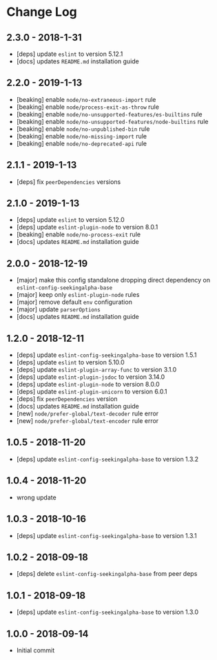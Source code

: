 # Change Log

## 2.3.0 - 2018-1-31
 - [deps] update `eslint` to version 5.12.1
 - [docs] updates `README.md` installation guide

## 2.2.0 - 2019-1-13
 - [beaking] enable `node/no-extraneous-import` rule
 - [beaking] enable `node/process-exit-as-throw` rule
 - [beaking] enable `node/no-unsupported-features/es-builtins` rule
 - [beaking] enable `node/no-unsupported-features/node-builtins` rule
 - [beaking] enable `node/no-unpublished-bin` rule
 - [beaking] enable `node/no-missing-import` rule
 - [beaking] enable `node/no-deprecated-api` rule

## 2.1.1 - 2019-1-13
 - [deps] fix `peerDependencies` versions

## 2.1.0 - 2019-1-13
 - [deps] update `eslint` to version 5.12.0
 - [deps] update `eslint-plugin-node` to version 8.0.1
 - [beaking] enable `node/no-process-exit` rule
 - [docs] updates `README.md` installation guide

## 2.0.0 - 2018-12-19
 - [major] make this config standalone dropping direct dependency on `eslint-config-seekingalpha-base`
 - [major] keep only `eslint-plugin-node` rules
 - [major] remove default `env` configuration
 - [major] update `parserOptions`
 - [docs] updates `README.md` installation guide

## 1.2.0 - 2018-12-11
 - [deps] update `eslint-config-seekingalpha-base` to version 1.5.1
 - [deps] update `eslint` to version 5.10.0
 - [deps] update `eslint-plugin-array-func` to version 3.1.0
 - [deps] update `eslint-plugin-jsdoc` to version 3.14.0
 - [deps] update `eslint-plugin-node` to version 8.0.0
 - [deps] update `eslint-plugin-unicorn` to version 6.0.1
 - [deps] fix `peerDependencies` version
 - [docs] updates `README.md` installation guide
 - [new] `node/prefer-global/text-decoder` rule error
 - [new] `node/prefer-global/text-encoder` rule error

## 1.0.5 - 2018-11-20
 - [deps] update `eslint-config-seekingalpha-base` to version 1.3.2

## 1.0.4 - 2018-11-20
 - wrong update

## 1.0.3 - 2018-10-16
 - [deps] update `eslint-config-seekingalpha-base` to version 1.3.1

## 1.0.2 - 2018-09-18
 - [deps] delete `eslint-config-seekingalpha-base` from peer deps

## 1.0.1 - 2018-09-18
 - [deps] update `eslint-config-seekingalpha-base` to version 1.3.0

## 1.0.0 - 2018-09-14
 - Initial commit